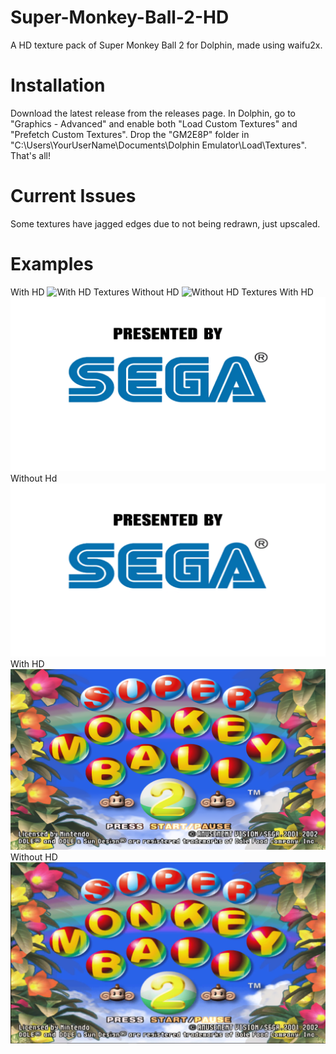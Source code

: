 # Super-Monkey-Ball-2-HD
A HD texture pack of Super Monkey Ball 2 for Dolphin, made using waifu2x.

# Installation
Download the latest release from the releases page. In Dolphin, go to "Graphics - Advanced" and enable both "Load Custom Textures" and "Prefetch Custom Textures". Drop the "GM2E8P"
folder in "C:\Users\YourUserName\Documents\Dolphin Emulator\Load\Textures". That's all!

# Current Issues
Some textures have jagged edges due to not being redrawn, just upscaled.

# Examples
With HD
![With HD Textures](https://github.com/hollow-08/Super-Monkey-Ball-2-HD/blob/master/Examples/withhd1.png?raw=true)
Without HD
![Without HD Textures](https://github.com/hollow-08/Super-Monkey-Ball-2-HD/blob/master/Examples/sd1.png?raw=true)
With HD
![With HD Textures](https://github.com/hollow-08/Super-Monkey-Ball-2-HD/blob/master/Examples/withhd2.png?raw=true)
Without Hd
![Without HD Textures](https://github.com/hollow-08/Super-Monkey-Ball-2-HD/blob/master/Examples/sd2.png?raw=true)
With HD
![With HD Textures](https://github.com/hollow-08/Super-Monkey-Ball-2-HD/blob/master/Examples/withhd3.png?raw=true)
Without HD
![Without HD Textures](https://github.com/hollow-08/Super-Monkey-Ball-2-HD/blob/master/Examples/sd3.png?raw=true)
